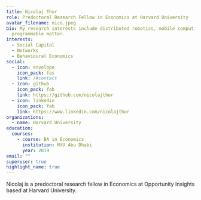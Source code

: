 ```yaml
---
title: Nicolaj Thor
role: Predoctoral Research Fellow in Economics at Harvard University
avatar_filename: nico.jpeg
bio: My research interests include distributed robotics, mobile computing and
  programmable matter.
interests:
  - Social Capital
  - Networks
  - Behavioural Economics
social:
  - icon: envelope
    icon_pack: fas
    link: /#contact
  - icon: github
    icon_pack: fab
    link: https://github.com/nicolajthor
  - icon: linkedin
    icon_pack: fab
    link: https://www.linkedin.com/nicolajthor
organizations:
  - name: Harvard University
education:
  courses:
    - course: BA in Economics
      institution: NYU Abu Dhabi
      year: 2019
email: ""
superuser: true
highlight_name: true
---
```

Nicolaj is a predoctoral research fellow in Economics at Opportunity Insights based at Harvard University.
